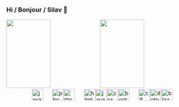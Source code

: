 ### Hi / Bonjour / Silav 👋

<div>
    <img height="180em" width="48%" src="https://github-readme-stats.vercel.app/api?username=psyc0r3&show_icons=true&include_all_commits=true&count_private=true&theme=cobalt" />
    <img height="180em" width="48%" src="https://github-readme-stats.vercel.app/api/top-langs/?username=psyc0r3&layout=compact&theme=cobalt&langs_count=10" />
</div>
<div style="display: flex; align-items: center; justify-content:center"><br>
  <img title="java" height="30" width="30" src="https://cdn.jsdelivr.net/gh/devicons/devicon/icons/java/java-original.svg" />
    &nbsp;&nbsp;&nbsp;&nbsp;&nbsp;&nbsp;
  <img title="php" height="30" width="30" src="https://cdn.jsdelivr.net/gh/devicons/devicon/icons/php/php-original.svg" />
  <img title="mysql" height="30" width="30" src="https://cdn.jsdelivr.net/gh/devicons/devicon/icons/mysql/mysql-original.svg" />
    &nbsp;&nbsp;&nbsp;&nbsp;&nbsp;&nbsp;
  <img title="html" height="30" width="30" src="https://cdn.jsdelivr.net/gh/devicons/devicon/icons/html5/html5-original.svg" />
  <img title="javascript" height="30" width="30" src="https://cdn.jsdelivr.net/gh/devicons/devicon/icons/javascript/javascript-plain.svg" />
  <img title="css" height="30" width="30" src="https://cdn.jsdelivr.net/gh/devicons/devicon/icons/css3/css3-original.svg" />
  <img title="bootstrap" height="30" width="30" src="https://cdn.jsdelivr.net/gh/devicons/devicon/icons/bootstrap/bootstrap-original.svg" />
    &nbsp;&nbsp;&nbsp;&nbsp;&nbsp;&nbsp;
  <img title="c#" height="30" width="30" src="https://cdn.jsdelivr.net/gh/devicons/devicon/icons/csharp/csharp-original.svg" />
  <img title="dotnetcore" height="30" width="30" src="https://cdn.jsdelivr.net/gh/devicons/devicon/icons/dotnetcore/dotnetcore-original.svg" />
  <img title="blazor" height="30" width="30" src="https://devblogs.microsoft.com/aspnet/wp-content/uploads/sites/16/2019/04/BrandBlazor_big_with_border.png" />
</div>

<!-- <img title="flutter" height="30" width="30" src="https://cdn.jsdelivr.net/gh/devicons/devicon/icons/flutter/flutter-original.svg" /> -->
